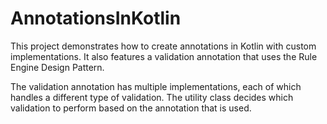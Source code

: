 # AnnotationsInKotlin
This project demonstrates how to create annotations in Kotlin with custom implementations. It also features a validation annotation that uses the Rule Engine Design Pattern.

The validation annotation has multiple implementations, each of which handles a different type of validation. The utility class decides which validation to perform based on the annotation that is used.
